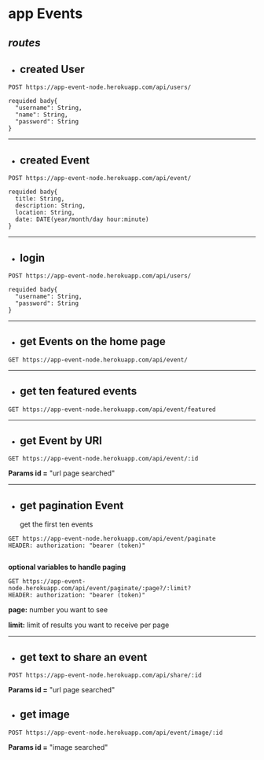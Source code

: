 # app Events

## _routes_

- ## created User

```HTTP
POST https://app-event-node.herokuapp.com/api/users/

requided bady{
  "username": String,
  "name": String,
  "password": String
}

```

---

- ## created Event

```HTTP
POST https://app-event-node.herokuapp.com/api/event/

requided bady{
  title: String,
  description: String,
  location: String,
  date: DATE(year/month/day hour:minute)
}

```

---

- ## login

```HTTP
POST https://app-event-node.herokuapp.com/api/users/

requided bady{
  "username": String,
  "password": String
}

```

---

- ## get Events on the home page

```HTTP
GET https://app-event-node.herokuapp.com/api/event/
```

---

- ## get ten featured events

```HTTP
GET https://app-event-node.herokuapp.com/api/event/featured
```

---

- ## get Event by URl

```HTTP
GET https://app-event-node.herokuapp.com/api/event/:id

```

**Params id =** "url page searched"

---

- ## get pagination Event
  get the first ten events

```HTTP
GET https://app-event-node.herokuapp.com/api/event/paginate
HEADER: authorization: "bearer (token)"


```

**optional variables to handle paging**

```HTTP
GET https://app-event-node.herokuapp.com/api/event/paginate/:page?/:limit?
HEADER: authorization: "bearer (token)"

```

**page:** number you want to see

**limit:** limit of results you want to receive per page

---

- ## get text to share an event

```HTTP
POST https://app-event-node.herokuapp.com/api/share/:id

```

**Params id =** "url page searched"

- ## get image

```HTTP
POST https://app-event-node.herokuapp.com/api/event/image/:id

```

**Params id =** "image searched"
